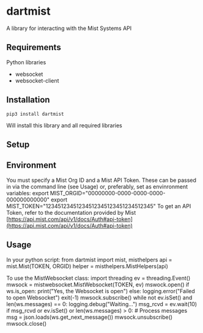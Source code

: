 # dartmist

A library for interacting with the Mist Systems API

## Requirements

Python libraries

* websocket
* websocket-client

## Installation

    pip3 install dartmist
Will install this library and all required libraries

## Setup

## Environment

You must specify a Mist Org ID and a Mist API Token.  These can be passed in via the command line (see Usage) 
or, preferably, set as envinronment variables:
    export MIST_ORGID="00000000-0000-0000-0000-000000000000"
    export MIST_TOKEN="12345123451234512345123451234512345"
To get an API Token, refer to the documentation provided by Mist [https://api.mist.com/api/v1/docs/Auth#api-token](https://api.mist.com/api/v1/docs/Auth#api-token)

## Usage

In your python script:
    from dartmist import mist, misthelpers
    api = mist.Mist(TOKEN, ORGID)
    helper = misthelpers.MistHelpers(api)

To use the MistWebsocket class:
    import threading
    ev = threading.Event()
    mwsock = mistwebsocket.MistWebsocket(TOKEN, ev)
    mswock.open()
    if ws.is_open:
        print("Yes, the Websocket is open")
    else:
        logging.error("Failed to open Websocket")
        exit(-1)
    mwsock.subscribe()
    while not ev.isSet() and len(ws.messages) == 0:
        logging.debug("Waiting...")
        msg_rcvd = ev.wait(10)
    if msg_rcvd or ev.isSet() or len(ws.messages) > 0:
        # Process messages
        msg = json.loads(ws.get_next_message())
    mwsock.unsubscribe()
    mwsock.close()
